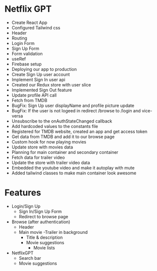 # Netflix GPT

- Create React App
- Configured Tailwind css
- Header
- Routing
- Login Form
- Sign Up Form
- Form validation
- useRef
- Firebase setup
- Deploying our app to production
- Create Sign Up user account
- Implement Sign In user api
- Created our Redux store with user slice
- Implemented Sign Out feature
- Update profile API call
- Fetch from TMDB
- BugFix: Sign Up user displayName and profile picture update
- BugFix: If the user is not logeed in redirect /browse to /login and vice-versa
- Unsubscribe to the onAuthStateChanged callback
- Add hardcoded values to the constants file
- Registered for TMDB website, created an app and get access token
- Get data from TMDB and add it to our browse page
- Custom hook for now playing movies
- Update store with movies data
- Planning for main container and secondary container
- Fetch data for trailer video
- Update the store with trailer video data
- Embedded the youtube video and make it autoplay with mute
- Added tailwind classes to make main container look awesome

# Features

- Login/Sign Up
  - Sign In/Sign Up Form
  - Redirect to browse page
- Browse (after authentication)
  - Header
  - Main movie
    -Trailer in background
    - Title & description
    - Movie suggestions
      - Movie lists
- NetflixGPT
  - Search bar
  - Movie suggestions
